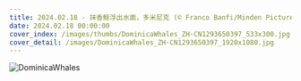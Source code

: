 ```yaml
---
title: 2024.02.18 - 抹香鲸浮出水面，多米尼克 (© Franco Banfi/Minden Pictures)
date: 2024.02.18 00:00:00
cover_index: /images/thumbs/DominicaWhales_ZH-CN1293650397_533x300.jpg
cover_detail: /images/DominicaWhales_ZH-CN1293650397_1920x1080.jpg
---
```


![DominicaWhales](/images/DominicaWhales_ZH-CN1293650397_1920x1080.jpg)
